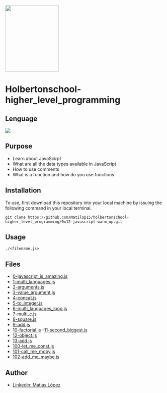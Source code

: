 <img src="https://blog.holbertonschool.com/wp-content/uploads/2020/04/unnamed-2.png" width="170" height="210">

# Holbertonschool-higher_level_programming

## Lenguage
<img src="https://img.icons8.com/color/48/000000/javascript--v1.png"/>

## Purpose 

- Learn about JavaScirpt
- What are all the data types available in JavaScript
- How to use comments
- What is a function and how do you use functions

## Installation

To use, first download  this repository into your local machine by issuing the following command in your local terminal. 
```
git clone https://github.com/Matilop15/holbertonschool-higher_level_programming/0x12-javascript-warm_up.git
```

## Usage
```
./<filename.js>
```

## Files

- [0-javascript_is_amazing.js](https://github.com/Matilop15/holbertonschool-higher_level_programming/blob/master/0x12-javascript-warm_up/0-javascript_is_amazing.js)
- [1-multi_languages.js](https://github.com/Matilop15/holbertonschool-higher_level_programming/blob/master/0x12-javascript-warm_up/1-multi_languages.js)
- [2-arguments.js](https://github.com/Matilop15/holbertonschool-higher_level_programming/blob/master/0x12-javascript-warm_up/2-arguments.js)
- [3-value_argument.js](https://github.com/Matilop15/holbertonschool-higher_level_programming/blob/master/0x12-javascript-warm_up/3-value_argument.js)
- [4-concat.js](https://github.com/Matilop15/holbertonschool-higher_level_programming/blob/master/0x12-javascript-warm_up/4-concat.js)
- [5-to_integer.js](https://github.com/Matilop15/holbertonschool-higher_level_programming/blob/master/0x12-javascript-warm_up/5-to_integer.js)
- [6-multi_languages_loop.js](https://github.com/Matilop15/holbertonschool-higher_level_programming/blob/master/0x12-javascript-warm_up/6-multi_languages_loop.js)
- [7-multi_c.js](https://github.com/Matilop15/holbertonschool-higher_level_programming/blob/master/0x12-javascript-warm_up/7-multi_c.js)
- [8-square.js](https://github.com/Matilop15/holbertonschool-higher_level_programming/blob/master/0x12-javascript-warm_up/8-square.js)
- [9-add.js](https://github.com/Matilop15/holbertonschool-higher_level_programming/blob/master/0x12-javascript-warm_up/9-add.js)
- [10-factorial.js](https://github.com/Matilop15/holbertonschool-higher_level_programming/blob/master/0x12-javascript-warm_up/10-factorial.js)
-[11-second_biggest.js](https://github.com/Matilop15/holbertonschool-higher_level_programming/blob/master/0x12-javascript-warm_up/11-second_biggest.js)
- [12-object.js](https://github.com/Matilop15/holbertonschool-higher_level_programming/blob/master/0x12-javascript-warm_up/12-object.js)
- [13-add.js](https://github.com/Matilop15/holbertonschool-higher_level_programming/blob/master/0x12-javascript-warm_up/13-add.js)
- [100-let_me_const.js](https://github.com/Matilop15/holbertonschool-higher_level_programming/blob/master/0x12-javascript-warm_up/100-let_me_const.js)
- [101-call_me_moby.js](https://github.com/Matilop15/holbertonschool-higher_level_programming/blob/master/0x12-javascript-warm_up/101-call_me_moby.js)
- [102-add_me_maybe.js](https://github.com/Matilop15/holbertonschool-higher_level_programming/blob/master/0x12-javascript-warm_up/102-add_me_maybe.js)

## Author
- [Linkedin: Matias López](https://uy.linkedin.com/in/matias-l%C3%B3pez-777796194?trk=people-guest_people_search-card)

